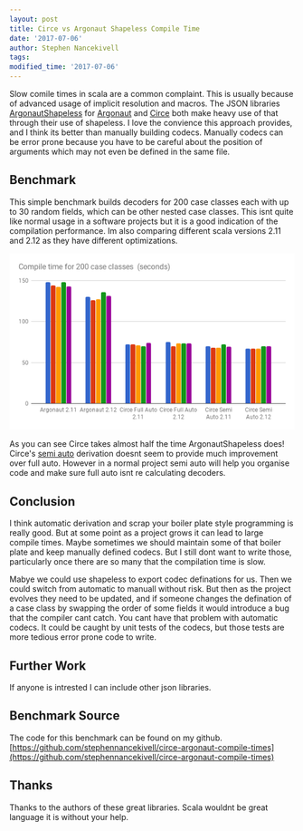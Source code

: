 ```yaml
---
layout: post
title: Circe vs Argonaut Shapeless Compile Time
date: '2017-07-06'
author: Stephen Nancekivell
tags: 
modified_time: '2017-07-06'
---
```


Slow comile times in scala are a common complaint. This is usually because of advanced usage of implicit resolution and macros. The JSON libraries [ArgonautShapeless](https://github.com/alexarchambault/argonaut-shapeless) for [Argonaut](http://argonaut.io/) and [Circe](https://circe.github.io/circe/) both make heavy use of that through their use of shapeless. I love the convience this approach provides, and I think its better than manually building codecs. Manually codecs can be error prone because you have to be careful about the position of arguments which may not even be defined in the same file.

## Benchmark

This simple benchmark builds decoders for 200 case classes each with up to 30 random fields, which can be other nested case classes. This isnt quite like normal usage in a software projects but it is a good indication of the compilation performance. Im also comparing different scala versions 2.11 and 2.12 as they have different optimizations.

![chart](/assets/2017-07-06-circe-vs-argonaut.png)

As you can see Circe takes almost half the time ArgonautShapeless does! Circe's [semi auto](https://circe.github.io/circe/codec.html) derivation doesnt seem to provide much improvement over full auto. However in a normal project semi auto will help you organise code and make sure full auto isnt re calculating decoders.

## Conclusion
I think automatic derivation and scrap your boiler plate style programming is really good. But at some point as a project grows it can lead to large compile times. Maybe sometimes we should maintain some of that boiler plate and keep manually defined codecs. But I still dont want to write those, particularly once there are so many that the compilation time is slow.

Mabye we could use shapeless to export codec definations for us. Then we could switch from automatic to manuall without risk. But then as the project evolves they need to be updated, and if someone changes the defination of a case class by swapping the order of some fields it would introduce a bug that the compiler cant catch. You cant have that problem with automatic codecs. It could be caught by unit tests of the codecs, but those tests are more tedious error prone code to write.

## Further Work
If anyone is intrested I can include other json libraries.

## Benchmark Source
The code for this benchmark can be found on my github. [https://github.com/stephennancekivell/circe-argonaut-compile-times](https://github.com/stephennancekivell/circe-argonaut-compile-times)

## Thanks
Thanks to the authors of these great libraries. Scala wouldnt be great language it is without your help.